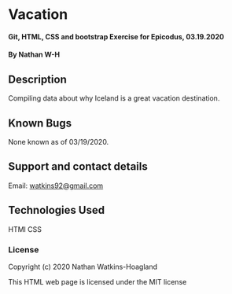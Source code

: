 # Vacation

#### Git, HTML, CSS and bootstrap Exercise for Epicodus, 03.19.2020

#### By Nathan W-H

## Description

Compiling data about why Iceland is a great vacation destination.

## Known Bugs

None known as of 03/19/2020.

## Support and contact details

Email: watkins92@gmail.com

## Technologies Used

HTMl
CSS

### License

Copyright (c) 2020 Nathan Watkins-Hoagland

This HTML web page is licensed under the MIT license
